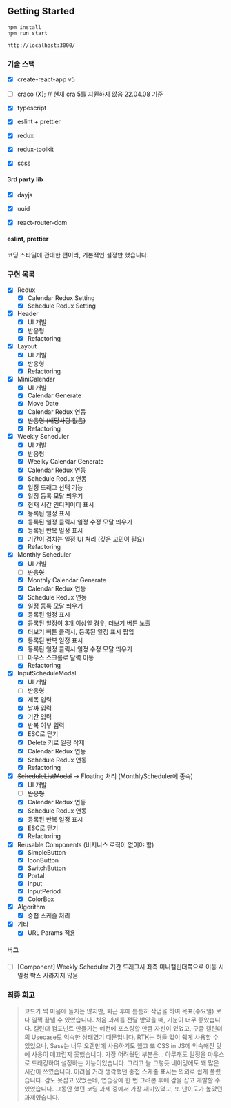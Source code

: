 ## Getting Started

````
npm install
npm run start

http://localhost:3000/
````
### 기술 스택

- [x] create-react-app v5
- [ ] craco (X); // 현재 cra 5를 지원하지 않음 22.04.08 기준
- [x] typescript 
- [x] eslint + prettier 
- [x] redux
- [x] redux-toolkit
- [x] scss


#### 3rd party lib
- [x] dayjs
- [x] uuid
- [x] react-router-dom


#### eslint, prettier

코딩 스타일에 관대한 편이라, 기본적인 설정만 했습니다.


### 구현 목록
- [x] Redux
  - [x] Calendar Redux Setting
  - [x] Schedule Redux Setting

- [x] Header 
  - [x] UI 개발
  - [x] 반응형
  - [x] Refactoring

- [x] Layout
  - [x] UI 개발
  - [x] 반응형
  - [x] Refactoring

- [x] MiniCalendar
  - [x] UI 개발
  - [x] Calendar Generate
  - [x] Move Date
  - [x] Calendar Redux 연동
  - [x] ~~반응형 (해당사항 없음)~~
  - [x] Refactoring

- [x] Weekly Scheduler
  - [x] UI 개발
  - [x] 반응형
  - [x] Weelky Calendar Generate
  - [x] Calendar Redux 연동
  - [x] Schedule Redux 연동
  - [x] 일정 드래그 선택 기능
  - [x] 일정 등록 모달 띄우기
  - [x] 현재 시간 인디케이터 표시
  - [x] 등록된 일정 표시
  - [x] 등록된 일정 클릭시 일정 수정 모달 띄우기
  - [x] 등록된 반복 일정 표시
  - [x] 기간이 겹치는 일정 UI 처리 (깊은 고민이 필요)
  - [x] Refactoring

- [x] Monthly Scheduler
  - [x] UI 개발
  - [ ] ~~반응형~~
  - [x] Monthly Calendar Generate
  - [x] Calendar Redux 연동
  - [x] Schedule Redux 연동
  - [x] 일정 등록 모달 띄우기
  - [x] 등록된 일정 표시
  - [x] 등록된 일정이 3개 이상일 경우, 더보기 버튼 노출
  - [x] 더보기 버튼 클릭시, 등록된 일정 표시 팝업
  - [x] 등록된 반복 일정 표시
  - [x] 등록된 일정 클릭시 일정 수정 모달 띄우기
  - [ ] 마우스 스크롤로 달력 이동
  - [x] Refactoring

- [x] InputScheduleModal
  - [x] UI 개발
  - [ ] ~~반응형~~
  - [x] 제목 입력
  - [x] 날짜 입력
  - [x] 기간 입력
  - [x] 반복 여부 입력
  - [x] ESC로 닫기
  - [x] Delete 키로 일정 삭제
  - [x] Calendar Redux 연동
  - [x] Schedule Redux 연동
  - [x] Refactoring

- [x] ~~ScheduleListModal~~ -> Floating 처리 (MonthlyScheduler에 종속)
  - [x] UI 개발
  - [ ] ~~반응형~~
  - [x] Calendar Redux 연동
  - [x] Schedule Redux 연동
  - [x] 등록된 반복 일정 표시
  - [x] ESC로 닫기
  - [x] Refactoring

- [x] Reusable Components (비지니스 로직이 없어야 함)
  - [x] SimpleButton
  - [x] IconButton
  - [x] SwitchButton
  - [x] Portal
  - [x] Input
  - [x] InputPeriod 
  - [x] ColorBox

- [x] Algorithm 
  - [x] 중첩 스케줄 처리

- [x] 기타
  - [x] URL Params 적용
#### 버그
- [ ] [Component] Weekly Scheduler 기간 드래그시 좌측 미니캘린더쪽으로 이동 시 일정 박스 사라지지 않음

### 최종 회고

> 코드가 썩 마음에 들지는 않지만, 퇴근 후에 틈틈히 작업을 하여 목표(수요일) 보다 일찍 끝낼 수 있었습니다. 
> 처음 과제를 전달 받았을 때, 기분이 너무 좋았습니다. 캘린더 컴포넌트 만들기는 예전에 포스팅할 만큼 자신이 있었고, 구글 캘린더의 Usecase도 익숙한 상태였기 때문입니다.
> RTK는 허들 없이 쉽게 사용할 수 있었으나, Sass는 너무 오랜만에 사용하기도 했고 또 CSS in JS에 익숙해진 탓에 사용이 매끄럽지 못했습니다.
> 가장 어려웠던 부분은... 아무래도 일정을 마우스로 드래깅하여 설정하는 기능이었습니다. 그리고 늘 그렇듯 네이밍에도 꽤 많은 시간이 쓰였습니다.
> 어려울 거라 생각했던 중첩 스케줄 표시는 의외로 쉽게 풀렸습니다. 감도 못잡고 있었는데, 연습장에 한 번 그려본 후에 감을 잡고 개발할 수 있었습니다.
> 그동안 했던 코딩 과제 중에서 가장 재미있었고, 또 난이도가 높았던 과제였습니다. 